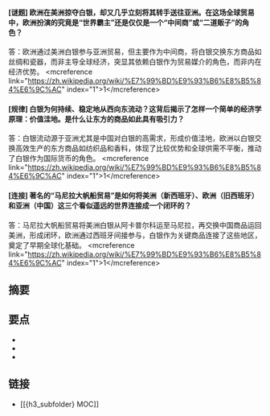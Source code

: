 #### [谜题] 欧洲在美洲掠夺白银，却又几乎立刻将其转手送往亚洲。在这场全球贸易中，欧洲扮演的究竟是“世界霸主”还是仅仅是一个“中间商”或“二道贩子”的角色？
答：欧洲通过美洲白银参与亚洲贸易，但主要作为中间商，将白银交换东方商品如丝绸和瓷器，而非主导全球经济，突显其依赖白银作为贸易媒介的角色，而非内在经济优势。 &lt;mcreference link="https://zh.wikipedia.org/wiki/%E7%99%BD%E9%93%B6%E8%B5%84%E6%9C%AC" index="1"&gt;1&lt;/mcreference&gt;


#### [规律] 白银为何持续、稳定地从西向东流动？这背后揭示了怎样一个简单的经济学原理：价值洼地。是什么让东方的商品如此具有吸引力？
答：白银流动源于亚洲尤其是中国对白银的高需求，形成价值洼地，欧洲以白银交换高效生产的东方商品如纺织品和香料，体现了比较优势和全球供需不平衡，推动了白银作为国际货币的角色。 &lt;mcreference link="https://zh.wikipedia.org/wiki/%E7%99%BD%E9%93%B6%E8%B5%84%E6%9C%AC" index="1"&gt;1&lt;/mcreference&gt;


#### [连接] 著名的“马尼拉大帆船贸易”是如何将美洲（新西班牙）、欧洲（旧西班牙）和亚洲（中国）这三个看似遥远的世界连接成一个闭环的？
答：马尼拉大帆船贸易将美洲白银从阿卡普尔科运至马尼拉，再交换中国商品运回美洲，形成闭环，欧洲通过西班牙间接参与，白银作为关键商品连接了这些地区，奠定了早期全球化基础。 &lt;mcreference link="https://zh.wikipedia.org/wiki/%E7%99%BD%E9%93%B6%E8%B5%84%E6%9C%AC" index="1"&gt;1&lt;/mcreference&gt;


## 摘要


## 要点

- 
- 
- 

## 链接

- [[{h3_subfolder} MOC]]
